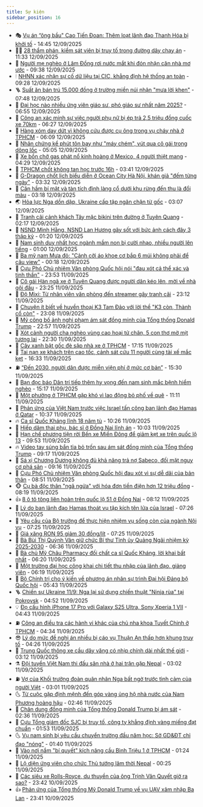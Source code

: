 ```yaml
---
title: Sự kiện
sidebar_position: 16
---
```


<!-- dantri-su-kien:START -->
- 🎭 [Vụ án “ông bầu&quot; Cao Tiến Đoan: Thêm loạt lãnh đạo Thanh Hóa bị khởi tố](https://dantri.com.vn/phap-luat/vu-an-ong-bau-cao-tien-doan-them-loat-lanh-dao-thanh-hoa-bi-khoi-to-20250912213044964.htm) - 14:45 12/09/2025
- 👨‍🏫 [28 thẩm phán, kiểm sát viên bị truy tố trong đường dây chạy án](https://dantri.com.vn/phap-luat/28-tham-phan-kiem-sat-vien-bi-truy-to-trong-duong-day-chay-an-20250912182503541.htm) - 11:33 12/09/2025
- 🌮 [Người mẹ nghèo ở Lâm Đồng rơi nước mắt khi đón nhận căn nhà mơ ước](https://dantri.com.vn/tam-long-nhan-ai/nguoi-me-ngheo-o-lam-dong-roi-nuoc-mat-khi-don-nhan-can-nha-mo-uoc-20250912092846154.htm) - 09:38 12/09/2025
- 🕯 [NHNN xác nhận sự cố dữ liệu tại CIC, khẳng định hệ thống an toàn](https://dantri.com.vn/kinh-doanh/nhnn-xac-nhan-su-co-du-lieu-tai-cic-khang-dinh-he-thong-an-toan-20250912111133072.htm) - 09:28 12/09/2025
- 🪜 [Suất ăn bán trú 15.000 đồng ở trường miền núi nhận &quot;mưa lời khen&quot;](https://dantri.com.vn/giao-duc/suat-an-ban-tru-15000-dong-o-truong-mien-nui-nhan-mua-loi-khen-20250912142952534.htm) - 07:48 12/09/2025
- 🐘 [Đại học nào nhiều ứng viên giáo sư, phó giáo sư nhất năm 2025?](https://dantri.com.vn/giao-duc/dai-hoc-nao-nhieu-ung-vien-giao-su-pho-giao-su-nhat-nam-2025-20250912123937747.htm) - 06:55 12/09/2025
- 🤔 [Công an xác minh sự việc người phụ nữ bị ép trả 2,5 triệu đồng cuốc xe 70km](https://dantri.com.vn/thoi-su/cong-an-xac-minh-su-viec-nguoi-phu-nu-bi-ep-tra-25-trieu-dong-cuoc-xe-70km-20250912131656906.htm) - 06:27 12/09/2025
- 🧠 [Hàng xóm day dứt vì không cứu được cụ ông trong vụ cháy nhà ở TPHCM](https://dantri.com.vn/thoi-su/hang-xom-day-dut-vi-khong-cuu-duoc-cu-ong-trong-vu-chay-nha-o-tphcm-20250912110302676.htm) - 06:09 12/09/2025
- 📝 [Nhân chứng kể phút tôn bay như &quot;máy chém&quot;, vút qua cô gái trong dông lốc](https://dantri.com.vn/doi-song/nhan-chung-ke-phut-ton-bay-nhu-may-chem-vut-qua-co-gai-trong-dong-loc-20250912113846401.htm) - 05:05 12/09/2025
- 🦏 [Xe bồn chở gas phát nổ kinh hoàng ở Mexico, 4 người thiệt mạng](https://dantri.com.vn/the-gioi/xe-bon-cho-gas-phat-no-kinh-hoang-o-mexico-4-nguoi-thiet-mang-20250912110908508.htm) - 04:29 12/09/2025
- 🥰 [TPHCM chốt không tan học trước 16h](https://dantri.com.vn/giao-duc/tphcm-chot-khong-tan-hoc-truoc-16h-20250912103635782.htm) - 03:41 12/09/2025
- 🤗 [G-Dragon chốt lịch biểu diễn ở Ocean City Hà Nội, khán giả &quot;đếm từng ngày&quot;](https://dantri.com.vn/giai-tri/g-dragon-chot-lich-bieu-dien-o-ocean-city-ha-noi-khan-gia-dem-tung-ngay-20250912102911566.htm) - 03:32 12/09/2025
- 🌈 [Căn hầm bí mật và tàn tích đình làng cổ dưới khu rừng đến thu là đổi màu](https://dantri.com.vn/du-lich/can-ham-bi-mat-va-tan-tich-dinh-lang-co-duoi-khu-rung-den-thu-la-doi-mau-20250911090820517.htm) - 03:18 12/09/2025
- 🌏 [Hỏa lực Nga dồn dập, Ukraine cấp tập ngăn chặn từ gốc](https://dantri.com.vn/the-gioi/hoa-luc-nga-don-dap-ukraine-cap-tap-ngan-chan-tu-goc-20250912095608359.htm) - 03:07 12/09/2025
- 💄 [Tranh cãi cảnh khách Tây mặc bikini trên đường ở Tuyên Quang](https://dantri.com.vn/du-lich/tranh-cai-canh-khach-tay-mac-bikini-tren-duong-o-tuyen-quang-20250911221302025.htm) - 02:17 12/09/2025
- 👺 [NSND Minh Hằng, NSND Lan Hương gây sốt với bức ảnh cách đây 3 thập kỷ](https://dantri.com.vn/giai-tri/nsnd-minh-hang-nsnd-lan-huong-gay-sot-voi-buc-anh-cach-day-3-thap-ky-20250911233921232.htm) - 01:20 12/09/2025
- 👹 [Nam sinh duy nhất học ngành mầm non bị cười nhạo, nhiều người lên tiếng](https://dantri.com.vn/giao-duc/nam-sinh-duy-nhat-hoc-nganh-mam-non-bi-cuoi-nhao-nhieu-nguoi-len-tieng-20250912055254394.htm) - 01:00 12/09/2025
- 🌊 [Ba mỹ nam Mưa đỏ: &quot;Cảnh cởi áo khoe cơ bắp 6 múi không phải để câu view&quot;](https://dantri.com.vn/giai-tri/ba-my-nam-mua-do-canh-coi-ao-khoe-co-bap-6-mui-khong-phai-de-cau-view-20250912065244281.htm) - 00:18 12/09/2025
- 🤠 [Cựu Phó Chủ nhiệm Văn phòng Quốc hội nói &quot;đau xót cả thể xác và tinh thần&quot;](https://dantri.com.vn/phap-luat/cuu-pho-chu-nhiem-van-phong-quoc-hoi-noi-dau-xot-ca-the-xac-va-tinh-than-20250912003655162.htm) - 23:53 11/09/2025
- 🎊 [Cô gái Hàn ngã xe ở Tuyên Quang được người dân kéo lên, mời về nhà gội đầu](https://dantri.com.vn/du-lich/co-gai-han-nga-xe-o-tuyen-quang-duoc-nguoi-dan-keo-len-moi-ve-nha-goi-dau-20250911171146783.htm) - 23:25 11/09/2025
- 🐘 [Độ Mixi: Từ nhân viên văn phòng đến streamer gây tranh cãi](https://dantri.com.vn/giai-tri/do-mixi-tu-nhan-vien-van-phong-den-streamer-gay-tranh-cai-20250911215444710.htm) - 23:12 11/09/2025
- 💂 [Chuyện ít biết về huyền thoại K3 Tam Đảo với lời thề &quot;K3 còn, Thành cổ còn&quot;](https://dantri.com.vn/doi-song/chuyen-it-biet-ve-huyen-thoai-k3-tam-dao-voi-loi-the-k3-con-thanh-co-con-20250911151046638.htm) - 23:08 11/09/2025
- 👹 [Mỹ công bố ảnh nghi phạm ám sát đồng minh của Tổng thống Donald Trump](https://dantri.com.vn/the-gioi/my-cong-bo-anh-nghi-pham-am-sat-dong-minh-cua-tong-thong-donald-trump-20250912052404782.htm) - 22:57 11/09/2025
- 🦒 [Xót cảnh người cha nghèo vùng cao hoại tử chân, 5 con thơ mờ mịt tương lai](https://dantri.com.vn/tam-long-nhan-ai/xot-canh-nguoi-cha-ngheo-vung-cao-hoai-tu-chan-5-con-tho-mo-mit-tuong-lai-20250907142904339.htm) - 22:30 11/09/2025
- 🗽 [Cây xanh bật gốc đè sập nhà xe ở TPHCM](https://dantri.com.vn/thoi-su/cay-xanh-bat-goc-de-sap-nha-xe-o-tphcm-20250911225342992.htm) - 17:15 11/09/2025
- 💄 [Tai nạn xe khách trên cao tốc, cảnh sát cứu 11 người cùng tài xế mắc kẹt](https://dantri.com.vn/thoi-su/tai-nan-xe-khach-tren-cao-toc-canh-sat-cuu-11-nguoi-cung-tai-xe-mac-ket-20250911232210307.htm) - 16:33 11/09/2025
- ⛽️ [“Đến 2030, người dân được miễn viện phí ở mức cơ bản”](https://dantri.com.vn/thoi-su/den-2030-nguoi-dan-duoc-mien-vien-phi-o-muc-co-ban-20250911222733267.htm) - 15:30 11/09/2025
- 🥷 [Bạn đọc báo Dân trí tiếp thêm hy vọng đến nam sinh mắc bệnh hiểm nghèo](https://dantri.com.vn/tam-long-nhan-ai/ban-doc-bao-dan-tri-tiep-them-hy-vong-den-nam-sinh-mac-benh-hiem-ngheo-20250911165804979.htm) - 15:17 11/09/2025
- 🤖 [Một phường ở TPHCM gặp khó vì lao động bỏ phố về quê](https://dantri.com.vn/thoi-su/mot-phuong-o-tphcm-gap-kho-vi-lao-dong-bo-pho-ve-que-20250911174522863.htm) - 11:11 11/09/2025
- 🌊 [Phản ứng của Việt Nam trước việc Israel tấn công ban lãnh đạo Hamas ở Qatar](https://dantri.com.vn/thoi-su/phan-ung-cua-viet-nam-truoc-viec-israel-tan-cong-ban-lanh-dao-hamas-o-qatar-20250911171817728.htm) - 10:37 11/09/2025
- 🔥 [Ca sĩ Quốc Kháng lĩnh 18 năm tù](https://dantri.com.vn/phap-luat/ca-si-quoc-khang-linh-18-nam-tu-20250911160635850.htm) - 10:26 11/09/2025
- 🦏 [Hiếp dâm thai phụ, bác sĩ ở Đồng Nai lĩnh án](https://dantri.com.vn/phap-luat/hiep-dam-thai-phu-bac-si-o-dong-nai-linh-an-20250911164038290.htm) - 10:03 11/09/2025
- 🐘 [Hạn chế phương tiện rời Bến xe Miền Đông để giảm kẹt xe trên quốc lộ 13](https://dantri.com.vn/thoi-su/han-che-phuong-tien-roi-ben-xe-mien-dong-de-giam-ket-xe-tren-quoc-lo-13-20250911162649085.htm) - 09:53 11/09/2025
- 🔥 [Video tay súng bắn tỉa bỏ trốn sau ám sát đồng minh của Tổng thống Trump](https://dantri.com.vn/the-gioi/video-tay-sung-ban-tia-bo-tron-sau-am-sat-dong-minh-cua-tong-thong-trump-20250911154912396.htm) - 09:17 11/09/2025
- 💼 [Sá xị Chương Dương không đủ khả năng trả nợ Sabeco, đối mặt nguy cơ phá sản](https://dantri.com.vn/kinh-doanh/sa-xi-chuong-duong-khong-du-kha-nang-tra-no-sabeco-doi-mat-nguy-co-pha-san-20250911142423231.htm) - 09:16 11/09/2025
- 🚀 [Cựu Phó Chủ nhiệm Văn phòng Quốc hội đau xót vì sự dễ dãi của bản thân](https://dantri.com.vn/phap-luat/cuu-pho-chu-nhiem-van-phong-quoc-hoi-dau-xot-vi-su-de-dai-cua-ban-than-20250911154234559.htm) - 08:51 11/09/2025
- 🐵 [Cụ bà độc thân &quot;ngã ngửa&quot; với hóa đơn tiền điện hơn 12 triệu đồng](https://dantri.com.vn/thoi-su/cu-ba-doc-than-nga-ngua-voi-hoa-don-tien-dien-hon-12-trieu-dong-20250911150219168.htm) - 08:19 11/09/2025
- 👍 [8 ô tô tông liên hoàn trên quốc lộ 51 ở Đồng Nai](https://dantri.com.vn/thoi-su/8-o-to-tong-lien-hoan-tren-quoc-lo-51-o-dong-nai-20250911150345173.htm) - 08:12 11/09/2025
- 🚦 [Lý do ban lãnh đạo Hamas thoát vụ tập kích tên lửa của Israel](https://dantri.com.vn/the-gioi/ly-do-ban-lanh-dao-hamas-thoat-vu-tap-kich-ten-lua-cua-israel-20250911141149625.htm) - 07:26 11/09/2025
- 🥸 [Yêu cầu của Bộ trưởng để thực hiện nhiệm vụ sống còn của ngành Nội vụ](https://dantri.com.vn/noi-vu/yeu-cau-cua-bo-truong-de-thuc-hien-nhiem-vu-song-con-cua-nganh-noi-vu-20250911133033781.htm) - 07:25 11/09/2025
- 🥷 [Giá xăng RON 95 giảm 30 đồng/lít](https://dantri.com.vn/kinh-doanh/gia-xang-ron-95-giam-30-donglit-20250911125907666.htm) - 07:25 11/09/2025
- 🤡 [Bà Bùi Thị Quỳnh Vân giữ chức Bí thư Tỉnh ủy Quảng Ngãi nhiệm kỳ 2025-2030](https://dantri.com.vn/thoi-su/ba-bui-thi-quynh-van-giu-chuc-bi-thu-tinh-uy-quang-ngai-nhiem-ky-2025-2030-20250911122009786.htm) - 06:36 11/09/2025
- 🥳 [Bà chủ Mỹ Châu Pharmacy đối chất ca sĩ Quốc Kháng, lời khai bất nhất](https://dantri.com.vn/phap-luat/ba-chu-my-chau-pharmacy-doi-chat-ca-si-quoc-khang-loi-khai-bat-nhat-20250911104951039.htm) - 06:20 11/09/2025
- 🤩 [Một trường đại học công khai chi tiết thu nhập của lãnh đạo, giảng viên](https://dantri.com.vn/giao-duc/mot-truong-dai-hoc-cong-khai-chi-tiet-thu-nhap-cua-lanh-dao-giang-vien-20250911123936985.htm) - 06:19 11/09/2025
- 🎡 [Bộ Chính trị cho ý kiến về phương án nhân sự trình Đại hội Đảng bộ Quốc hội](https://dantri.com.vn/thoi-su/bo-chinh-tri-cho-y-kien-ve-phuong-an-nhan-su-trinh-dai-hoi-dang-bo-quoc-hoi-20250911124034706.htm) - 05:43 11/09/2025
- 🪜 [Chiến sự Ukraine 11/9: Nga lại sử dụng chiến thuật &quot;Ninja rùa&quot; tại Pokrovsk](https://dantri.com.vn/the-gioi/chien-su-ukraine-119-nga-lai-su-dung-chien-thuat-ninja-rua-tai-pokrovsk-20250911113454629.htm) - 04:52 11/09/2025
- 💡 [Đọ cấu hình iPhone 17 Pro với Galaxy S25 Ultra, Sony Xperia 1 VII](https://dantri.com.vn/cong-nghe/do-cau-hinh-iphone-17-pro-voi-galaxy-s25-ultra-sony-xperia-1-vii-20250911021609991.htm) - 04:43 11/09/2025
- ⛽️ [Công an điều tra các hành vi khác của chủ nha khoa Tuyết Chinh ở TPHCM](https://dantri.com.vn/phap-luat/cong-an-dieu-tra-cac-hanh-vi-khac-cua-chu-nha-khoa-tuyet-chinh-o-tphcm-20250911105445719.htm) - 04:34 11/09/2025
- 😎 [Lý do mức đề nghị án nhiều bị cáo vụ Thuận An thấp hơn khung truy tố](https://dantri.com.vn/phap-luat/ly-do-muc-de-nghi-an-nhieu-bi-cao-vu-thuan-an-thap-hon-khung-truy-to-20250911111533961.htm) - 04:26 11/09/2025
- 🗽 [Trung Quốc thông xe cầu dây văng có nhịp chính dài nhất thế giới](https://dantri.com.vn/the-gioi/trung-quoc-thong-xe-cau-day-vang-co-nhip-chinh-dai-nhat-the-gioi-20250911094702020.htm) - 03:12 11/09/2025
- ⚗️ [Đội tuyển Việt Nam thi đấu sân nhà ở hai trận gặp Nepal](https://dantri.com.vn/the-thao/doi-tuyen-viet-nam-thi-dau-san-nha-o-hai-tran-gap-nepal-20250911105647892.htm) - 03:02 11/09/2025
- ⛽️ [Vợ của Khối trưởng đoàn quân nhân Nga bất ngờ trước tình cảm của người Việt](https://dantri.com.vn/doi-song/vo-cua-khoi-truong-doan-quan-nhan-nga-bat-ngo-truoc-tinh-cam-cua-nguoi-viet-20250908110859264.htm) - 03:01 11/09/2025
- 🌜 [Từ cuộc gặp định mệnh đến góp vàng ủng hộ nhà nước của Nam Phương hoàng hậu](https://dantri.com.vn/doi-song/tu-cuoc-gap-dinh-menh-den-gop-vang-ung-ho-nha-nuoc-cua-nam-phuong-hoang-hau-20250817195614429.htm) - 02:46 11/09/2025
- 🦩 [Chân dung đồng minh của Tổng thống Donald Trump bị ám sát](https://dantri.com.vn/the-gioi/chan-dung-dong-minh-cua-tong-thong-donald-trump-bi-am-sat-20250911092307082.htm) - 02:36 11/09/2025
- 🦒 [Cựu Tổng giám đốc SJC bị truy tố, công ty khẳng định vàng miếng đạt chuẩn](https://dantri.com.vn/kinh-doanh/cuu-tong-giam-doc-sjc-bi-truy-to-cong-ty-khang-dinh-vang-mieng-dat-chuan-20250911082404321.htm) - 01:53 11/09/2025
- 🌜 [Vụ nam sinh bị yêu cầu chuyển trường đầu năm học: Sở GD&amp;ĐT chỉ đạo &quot;nóng&quot;](https://dantri.com.vn/giao-duc/vu-nam-sinh-bi-yeu-cau-chuyen-truong-dau-nam-hoc-so-gddt-chi-dao-nong-20250911082806677.htm) - 01:40 11/09/2025
- 🐎 [Vào nơi nắm &quot;bí quyết&quot; kích nâng cầu Bình Triệu 1 ở TPHCM](https://dantri.com.vn/thoi-su/vao-noi-nam-bi-quyet-kich-nang-cau-binh-trieu-1-o-tphcm-20250910233900388.htm) - 01:24 11/09/2025
- 🌋 [Lộ diện ứng viên cho chức Thủ tướng lâm thời Nepal](https://dantri.com.vn/the-gioi/lo-dien-ung-vien-cho-chuc-thu-tuong-lam-thoi-nepal-20250911072055501.htm) - 00:25 11/09/2025
- 🧰 [Các siêu xe Rolls-Royce, du thuyền của ông Trịnh Văn Quyết giờ ra sao?](https://dantri.com.vn/kinh-doanh/cac-sieu-xe-rolls-royce-du-thuyen-cua-ong-trinh-van-quyet-gio-ra-sao-20250911000433560.htm) - 23:42 10/09/2025
- 👍 [Phản ứng của Tổng thống Mỹ Donald Trump về vụ UAV xâm nhập Ba Lan](https://dantri.com.vn/the-gioi/phan-ung-cua-tong-thong-my-donald-trump-ve-vu-uav-xam-nhap-ba-lan-20250911061551110.htm) - 23:41 10/09/2025<!-- dantri-su-kien:END -->
